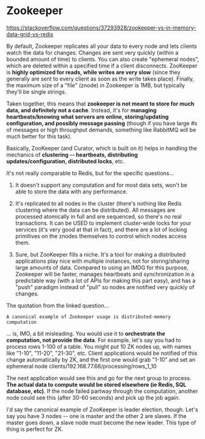 # Zookeeper


https://stackoverflow.com/questions/37293928/zookeeper-vs-in-memory-data-grid-vs-redis

By default, Zookeeper replicates all your data to every node and lets clients watch the data for changes. Changes are sent very quickly (within a bounded amount of time) to clients. You can also create "ephemeral nodes", which are deleted within a specified time if a client disconnects. ZooKeeper is **highly optimized for reads, while writes are very slow** (since they generally are sent to every client as soon as the write takes place). Finally, the maximum size of a "file" (znode) in Zookeeper is 1MB, but typically they'll be single strings.

Taken together, this means that **zookeeper is not meant to store for much data, and definitely not a cache**. Instead, it's for **managing heartbeats/knowing what servers are online, storing/updating configuration, and possibly message passing** (though if you have large #s of messages or high throughput demands, something like RabbitMQ will be much better for this task).

Basically, ZooKeeper (and Curator, which is built on it) helps in handling the mechanics of **clustering -- heartbeats, distributing updates/configuration, distributed locks**, etc.

It's not really comparable to Redis, but for the specific questions...

1. It doesn't support any computation and for most data sets, won't be able to store the data with any performance.

2. It's replicated to all nodes in the cluster (there's nothing like Redis clustering where the data can be distributed). All messages are processed atomically in full and are sequenced, so there's no real transactions. It can be USED to implement cluster-wide locks for your services (it's very good at that in fact), and there are a lot of locking primitives on the znodes themselves to control which nodes access them.

3. Sure, but ZooKeeper fills a niche. It's a tool for making a distributed applications play nice with multiple instances, not for storing/sharing large amounts of data. Compared to using an IMDG for this purpose, Zookeeper will be faster, manages heartbeats and synchronization in a predictable way (with a lot of APIs for making this part easy), and has a "push" paradigm instead of "pull" so nodes are notified very quickly of changes.

The quotation from the linked question...

    A canonical example of Zookeeper usage is distributed-memory computation

... is, IMO, a bit misleading. You would use it to **orchestrate the computation, not provide the data**. For example, let's say you had to process rows 1-100 of a table. You might put 10 ZK nodes up, with names like "1-10", "11-20", "21-30", etc. Client applications would be notified of this change automatically by ZK, and the first one would grab "1-10" and set an ephemeral node clients/192.168.77.66/processing/rows_1_10

The next application would see this and go for the next group to process. **The actual data to compute would be stored elsewhere (ie Redis, SQL database, etc)**. If the node failed partway through the computation, another node could see this (after 30-60 seconds) and pick up the job again.

I'd say the canonical example of ZooKeeper is leader election, though. Let's say you have 3 nodes -- one is master and the other 2 are slaves. If the master goes down, a slave node must become the new leader. This type of thing is perfect for ZK.
